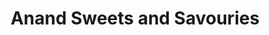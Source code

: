 ---
title: "Anand Sweets and Savouries"
url: /bengaluru/anand-sweets-and-savouries/
shop: Bäckerei
---